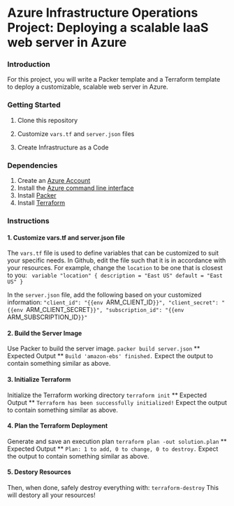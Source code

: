 # Azure Infrastructure Operations Project: Deploying a scalable IaaS web server in Azure

### Introduction
For this project, you will write a Packer template and a Terraform template to deploy a customizable, scalable web server in Azure.

### Getting Started
1. Clone this repository

2. Customize `vars.tf` and `server.json` files

3. Create Infrastructure as a Code

### Dependencies
1. Create an [Azure Account](https://portal.azure.com) 
2. Install the [Azure command line interface](https://docs.microsoft.com/en-us/cli/azure/install-azure-cli?view=azure-cli-latest)
3. Install [Packer](https://www.packer.io/downloads)
4. Install [Terraform](https://www.terraform.io/downloads.html)

### Instructions
#### 1. Customize vars.tf and server.json file
The `vars.tf` file is used to define variables that can be customized to suit your specific needs. 
In Github, edit the file such that it is in accordance with your resources. 
For example, change the `location` to be one that is closest to you: 
`
variable "location" {
  description = "East US"
  default = "East US"
}`

In the `server.json` file, add the following based on your customized information:
`"client_id": "{{env `ARM_CLIENT_ID`}}",
 "client_secret": "{{env `ARM_CLIENT_SECRET`}}",
 "subscription_id": "{{env `ARM_SUBSCRIPTION_ID`}}"`

#### 2. Build the Server Image
Use Packer to build the server image.
`packer build server.json`
** Expected Output **
`Build 'amazon-ebs' finished.`
Expect the output to contain something similar as above.

#### 3. Initialize Terraform
Initialize the Terraform working directory
`terraform init`
** Expected Output **
`Terraform has been successfully initialized!`
Expect the output to contain something similar as above.

#### 4. Plan the Terraform Deployment
Generate and save an execution plan
`terraform plan -out solution.plan`
** Expected Output **
`Plan: 1 to add, 0 to change, 0 to destroy.`
Expect the output to contain something similar as above.

#### 5. Destory Resources
Then, when done, safely destroy everything with: 
`terraform-destroy` 
This will destory all your resources! 

